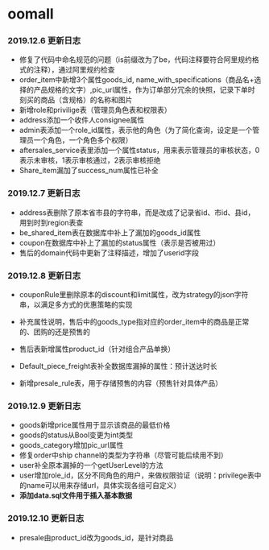 # oomall

### 2019.12.6 更新日志

- 修复了代码中命名规范的问题（is前缀改为了be，代码注释要符合阿里规约格式的注释），通过阿里规约检查
- order_item中新增3个属性goods_id, name_with_specifications（商品名+选择的产品规格的文字）,pic_url属性，作为订单部分冗余的快照，记录下单时刻买的商品（含规格）的名称和图片
- 新增role和privilige表（管理员角色表和权限表）
- address添加一个收件人consignee属性
- admin表添加一个role_id属性，表示他的角色（为了简化查询，设定是一个管理员一个角色，一个角色多个权限）
- aftersales_service表里添加一个属性status，用来表示管理员的审核状态，0表示未审核，1表示审核通过，2表示审核拒绝
- Share_item漏加了success_num属性已补全

### 2019.12.7 更新日志

- address表删除了原本省市县的字符串，而是改成了记录省id、市id、县id，用到时到region表查
- be_shared_item表在数据库中补上了漏加的goods_id属性
- coupon在数据库中补上了漏加的status属性（表示是否被用过）
- 售后的domain代码中更新了注释描述，增加了userid字段

### 2019.12.8 更新日志

- couponRule里删除原本的discount和limit属性，改为strategy的json字符串，以满足多方式的优惠策略的实现

- 补充属性说明，售后中的goods_type指对应的order_item中的商品是正常的、团购的还是预售的

- 售后表新增属性product_id（针对组合产品单换）

- Default_piece_freight表补全数据库漏掉的属性：预计送达时长 

- 新增presale_rule表，用于存储预售的内容（预售针对具体产品）


### 2019.12.9 更新日志

- goods新增price属性用于显示该商品的最低价格
- goods的status从Bool变更为int类型
- goods_category增加pic_url属性
- 修复order中ship channel的类型为字符串（尽管可能后续用不到）
- user补全原本漏掉的一个getUserLevel的方法
- user增加role_id，区分不同角色的用户，来做权限验证（说明：privilege表中的name可以用来存储url，具体实现各组可自定义）
- **添加data.sql文件用于插入基本数据**

### 2019.12.10 更新日志

- presale由product_id改为goods_id，是针对商品
